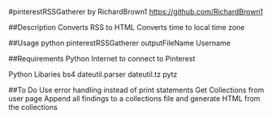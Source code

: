 #pinterestRSSGatherer by RichardBrown1
https://github.com/RichardBrown1

##Description
Converts RSS to HTML
Converts time to local time zone

##Usage
python pinterestRSSGatherer outputFileName Username

##Requirements 
Python
Internet to connect to Pinterest

Python Libaries
bs4
dateutil.parser
dateutil.tz 
pytz

##To Do
Use error handling instead of print statements
Get Collections from user page 
Append all findings to a collections file and generate HTML from the collections


